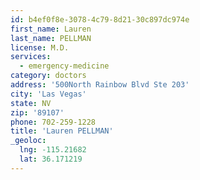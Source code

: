 ```yaml
---
id: b4ef0f8e-3078-4c79-8d21-30c897dc974e
first_name: Lauren
last_name: PELLMAN
license: M.D.
services:
  - emergency-medicine
category: doctors
address: '500North Rainbow Blvd Ste 203'
city: 'Las Vegas'
state: NV
zip: '89107'
phone: 702-259-1228
title: 'Lauren PELLMAN'
_geoloc:
  lng: -115.21682
  lat: 36.171219
---
```

